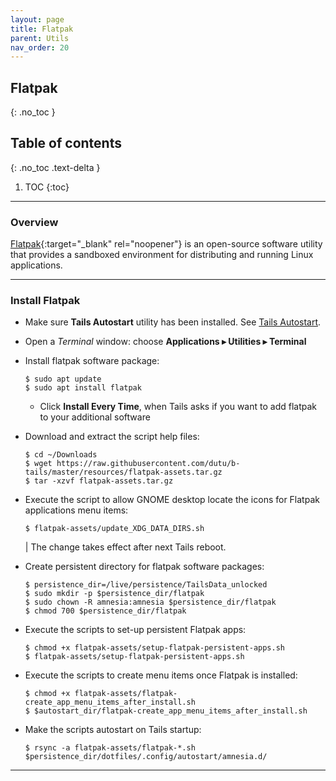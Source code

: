 ```yaml
---
layout: page
title: Flatpak
parent: Utils
nav_order: 20
---
```


## Flatpak
{: .no_toc }

## Table of contents
{: .no_toc .text-delta }

1. TOC
{:toc}

---
### Overview

[Flatpak](https://www.flatpak.org/){:target="_blank" rel="noopener"} is an open-source software utility that provides a sandboxed environment for distributing and running Linux applications.


---
### Install Flatpak

* Make sure **Tails Autostart** utility has been installed. See [Tails Autostart](/guide/utils/tails_autostart.html).


* Open a _Terminal_ window:  choose **Applications ▸ Utilities ▸ Terminal**


* Install flatpak software package:
  ```shell
  $ sudo apt update
  $ sudo apt install flatpak
  ```
    * Click **Install Every Time**, when Tails asks if you want to add flatpak to your additional software


* Download and extract the script help files:
  ```shell
  $ cd ~/Downloads
  $ wget https://raw.githubusercontent.com/dutu/b-tails/master/resources/flatpak-assets.tar.gz
  $ tar -xzvf flatpak-assets.tar.gz
  ```


* Execute the script to allow GNOME desktop locate the icons for Flatpak applications menu items:
  ```shell
  $ flatpak-assets/update_XDG_DATA_DIRS.sh
  ```
  | The change takes effect after next Tails reboot.


* Create persistent directory for flatpak software packages:
  ```shell
  $ persistence_dir=/live/persistence/TailsData_unlocked
  $ sudo mkdir -p $persistence_dir/flatpak
  $ sudo chown -R amnesia:amnesia $persistence_dir/flatpak
  $ chmod 700 $persistence_dir/flatpak 
  ```


* Execute the scripts to set-up persistent Flatpak apps: 
  ```shell
  $ chmod +x flatpak-assets/setup-flatpak-persistent-apps.sh
  $ flatpak-assets/setup-flatpak-persistent-apps.sh
  ```


* Execute the scripts to create menu items once Flatpak is installed:
  ```shell
  $ chmod +x flatpak-assets/flatpak-create_app_menu_items_after_install.sh
  $ $autostart_dir/flatpak-create_app_menu_items_after_install.sh
  ```


* Make the scripts autostart on Tails startup:
  ```shell
  $ rsync -a flatpak-assets/flatpak-*.sh $persistence_dir/dotfiles/.config/autostart/amnesia.d/
  ```

---
